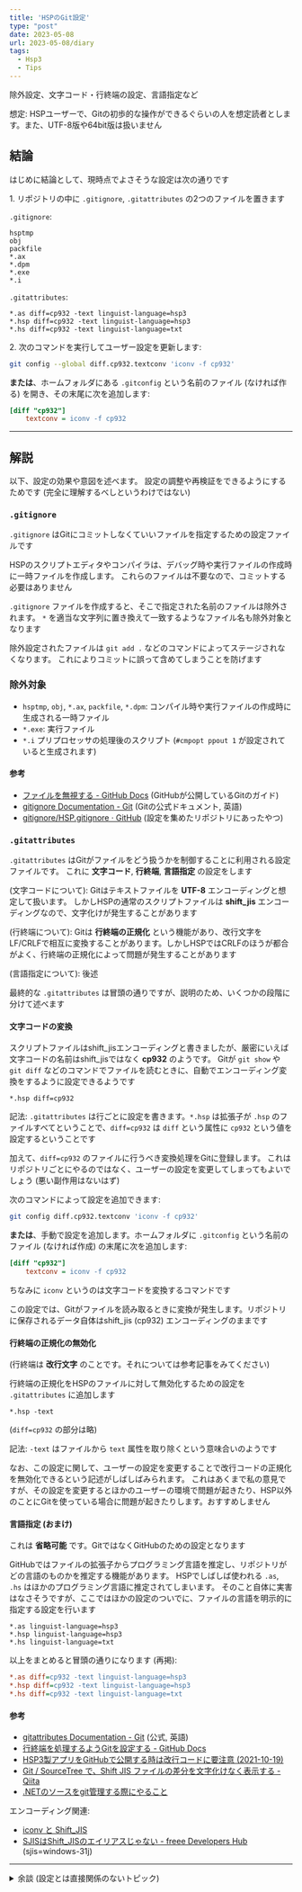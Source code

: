 ```yaml
---
title: 'HSPのGit設定'
type: "post"
date: 2023-05-08
url: 2023-05-08/diary
tags:
  - Hsp3
  - Tips
---
```


除外設定、文字コード・行終端の設定、言語指定など

<!--more-->

想定: HSPユーザーで、Gitの初歩的な操作ができるぐらいの人を想定読者とします。また、UTF-8版や64bit版は扱いません

## 結論

はじめに結論として、現時点でよさそうな設定は次の通りです

1\. リポジトリの中に `.gitignore`, `.gitattributes` の2つのファイルを置きます

`.gitignore`:

```
hsptmp
obj
packfile
*.ax
*.dpm
*.exe
*.i
```

`.gitattributes`:

```
*.as diff=cp932 -text linguist-language=hsp3
*.hsp diff=cp932 -text linguist-language=hsp3
*.hs diff=cp932 -text linguist-language=txt
```

2\. 次のコマンドを実行してユーザー設定を更新します:

```sh
git config --global diff.cp932.textconv 'iconv -f cp932'
```

**または**、ホームフォルダにある `.gitconfig` という名前のファイル (なければ作る) を開き、その末尾に次を追加します:

```ini
[diff "cp932"]
	textconv = iconv -f cp932
```

---

## 解説

以下、設定の効果や意図を述べます。
設定の調整や再検証をできるようにするためです
(完全に理解するべしというわけではない)

### `.gitignore`

`.gitignore` はGitにコミットしなくていいファイルを指定するための設定ファイルです

HSPのスクリプトエディタやコンパイラは、デバッグ時や実行ファイルの作成時に一時ファイルを作成します。
これらのファイルは不要なので、コミットする必要はありません

`.gitignore` ファイルを作成すると、そこで指定された名前のファイルは除外されます。
`*` を適当な文字列に置き換えて一致するようなファイル名も除外対象となります

除外設定されたファイルは `git add .` などのコマンドによってステージされなくなります。
これによりコミットに誤って含めてしまうことを防げます

### 除外対象

- `hsptmp`, `obj`, `*.ax`, `packfile`, `*.dpm`: コンパイル時や実行ファイルの作成時に生成される一時ファイル
- `*.exe`: 実行ファイル
- `*.i` プリプロセッサの処理後のスクリプト (`#cmpopt ppout 1` が設定されていると生成されます)

#### 参考

- [ファイルを無視する - GitHub Docs](https://docs.github.com/ja/get-started/getting-started-with-git/ignoring-files) (GitHubが公開しているGitのガイド)
- [gitignore Documentation - Git](https://git-scm.com/docs/gitignore) (Gitの公式ドキュメント, 英語)
- [gitignore/HSP.gitignore · GitHub](https://github.com/toptal/gitignore/blob/master/templates/HSP.gitignore) (設定を集めたリポジトリにあったやつ)

### `.gitattributes`

`.gitattributes` はGitがファイルをどう扱うかを制御することに利用される設定ファイルです。
これに **文字コード**, **行終端**, **言語指定** の設定をします

(文字コードについて): Gitはテキストファイルを **UTF-8** エンコーディングと想定して扱います。
しかしHSPの通常のスクリプトファイルは **shift_jis** エンコーディングなので、文字化けが発生することがあります

(行終端について): Gitは **行終端の正規化** という機能があり、改行文字をLF/CRLFで相互に変換することがあります。しかしHSPではCRLFのほうが都合がよく、行終端の正規化によって問題が発生することがあります

(言語指定について): 後述

最終的な `.gitattributes` は冒頭の通りですが、説明のため、いくつかの段階に分けて述べます

#### 文字コードの変換

スクリプトファイルはshift_jisエンコーディングと書きましたが、厳密にいえば文字コードの名前はshift_jisではなく **cp932** のようです。
Gitが `git show` や `git diff` などのコマンドでファイルを読むときに、自動でエンコーディング変換をするように設定できるようです

```
*.hsp diff=cp932
```

記法: `.gitattributes` は行ごとに設定を書きます。`*.hsp` は拡張子が `.hsp` のファイルすべてということで、`diff=cp932` は `diff` という属性に `cp932` という値を設定するということです

加えて、`diff=cp932` のファイルに行うべき変換処理をGitに登録します。
これはリポジトリごとにやるのではなく、ユーザーの設定を変更してしまってもよいでしょう (悪い副作用はないはず)

次のコマンドによって設定を追加できます:

```sh
git config diff.cp932.textconv 'iconv -f cp932'
```

**または**、手動で設定を追加します。ホームフォルダに `.gitconfig` という名前のファイル (なければ作成) の末尾に次を追加します:

```ini
[diff "cp932"]
	textconv = iconv -f cp932
```

ちなみに `iconv` というのは文字コードを変換するコマンドです

この設定では、Gitがファイルを読み取るときに変換が発生します。リポジトリに保存されるデータ自体はshift_jis (cp932) エンコーディングのままです

#### 行終端の正規化の無効化

(行終端は **改行文字** のことです。それについては参考記事をみてください)

行終端の正規化をHSPのファイルに対して無効化するための設定を `.gitattributes` に追加します

```
*.hsp -text
```

(`diff=cp932` の部分は略)

記法: `-text` はファイルから `text` 属性を取り除くという意味合いのようです

なお、この設定に関して、ユーザーの設定を変更することで改行コードの正規化を無効化できるという記述がしばしばみられます。
これはあくまで私の意見ですが、その設定を変更するとほかのユーザーの環境で問題が起きたり、HSP以外のことにGitを使っている場合に問題が起きたりします。おすすめしません

#### 言語指定 (おまけ)

これは **省略可能** です。GitではなくGitHubのための設定となります

GitHubではファイルの拡張子からプログラミング言語を推定し、リポジトリがどの言語のものかを推定する機能があります。
HSPでしばしば使われる `.as`, `.hs` はほかのプログラミング言語に推定されてしまいます。
そのこと自体に実害はなさそうですが、ここではほかの設定のついでに、ファイルの言語を明示的に指定する設定を行います

```
*.as linguist-language=hsp3
*.hsp linguist-language=hsp3
*.hs linguist-language=txt
```

以上をまとめると冒頭の通りになります (再掲):

```ini
*.as diff=cp932 -text linguist-language=hsp3
*.hsp diff=cp932 -text linguist-language=hsp3
*.hs diff=cp932 -text linguist-language=txt
```

#### 参考

- [gitattributes Documentation - Git](https://git-scm.com/docs/gitattributes) (公式, 英語)
- [行終端を処理するようGitを設定する - GitHub Docs](https://docs.github.com/ja/get-started/getting-started-with-git/configuring-git-to-handle-line-endings)
-  [HSP3製アプリをGitHubで公開する時は改行コードに要注意 (2021-10-19)](https://blog.yotiosoft.com/2021/10/19/HSP3%E8%A3%BD%E3%82%A2%E3%83%97%E3%83%AA%E3%82%92GitHub%E3%81%A7%E5%85%AC%E9%96%8B%E3%81%99%E3%82%8B%E6%99%82%E3%81%AF%E6%94%B9%E8%A1%8C%E3%82%B3%E3%83%BC%E3%83%89%E3%81%AB%E8%A6%81%E6%B3%A8%E6%84%8F.html)
- [Git / SourceTree で、Shift JIS ファイルの差分を文字化けなく表示する - Qiita](https://qiita.com/matsuoshi/items/c93a0b55df827a28514e)
- [.NETのソースをgit管理する際にやること](https://gist.github.com/momo-lab/976c2bd68467a39ec2cbdb4ec25240a2)

エンコーディング関連:

- [iconv と Shift_JIS](http://var.blog.jp/archives/82927005.html)
- [SJISはShift_JISのエイリアスじゃない - freee Developers Hub](https://developers.freee.co.jp/entry/sjis-is-not-an-alias-of-shift-jis) (sjis=windows-31j)

---

<details>

<summary>
余談 (設定とは直接関係のないトピック)
</summary>

### コミット済みファイルの削除

すでにコミットされたファイルを除外設定しても、ファイルが取り除かれるわけではありません。
ファイルを削除してコミットすると消えます。例:

```sh
git rm --cached '**/hsptmp'
```

### 実行ファイルの配布

一般的に、実行ファイルはリポジトリに含めません

代わりに、自分のサイトにアップロードしたり、[GitHubのリリース機能](https://docs.github.com/ja/repositories/releasing-projects-on-github) などを使って公開しましょう

### `^M`

Gitのコマンドの出力で、各行の末尾に `^M` という謎の表記が出現することがあります。
これは改行文字CRLFのCRの部分です

気になる場合は `--ignore-space-at-eol` などのオプションを使うとよいらしいです (詳細略)

</details>
